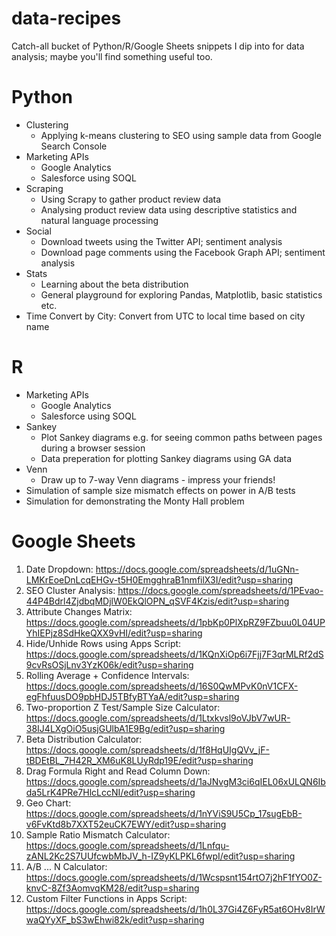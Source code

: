 # data-recipes

Catch-all bucket of Python/R/Google Sheets snippets I dip into for data analysis; maybe you'll find something useful too.

Python
======

* Clustering
  * Applying k-means clustering to SEO using sample data from Google Search Console
* Marketing APIs
  * Google Analytics
  * Salesforce using SOQL
* Scraping
  * Using Scrapy to gather product review data
  * Analysing product review data using descriptive statistics and natural language processing
* Social
  * Download tweets using the Twitter API; sentiment analysis
  * Download page comments using the Facebook Graph API; sentiment analysis
* Stats
  * Learning about the beta distribution
  * General playground for exploring Pandas, Matplotlib, basic statistics etc.
* Time Convert by City: Convert from UTC to local time based on city name

R
=

* Marketing APIs
  * Google Analytics
  * Salesforce using SOQL
* Sankey
  * Plot Sankey diagrams e.g. for seeing common paths between pages during a browser session
  * Data preperation for plotting Sankey diagrams using GA data
* Venn
  * Draw up to 7-way Venn diagrams - impress your friends!
* Simulation of sample size mismatch effects on power in A/B tests
* Simulation for demonstrating the Monty Hall problem

Google Sheets
=============

1. Date Dropdown: https://docs.google.com/spreadsheets/d/1uGNn-LMKrEoeDnLcqEHGv-t5H0EmgghraB1nmfilX3I/edit?usp=sharing
2. SEO Cluster Analysis: https://docs.google.com/spreadsheets/d/1PEvao-44P4Bdrl4ZjdbqMDjlW0EkQlOPN_qSVF4Kzis/edit?usp=sharing
3. Attribute Changes Matrix: https://docs.google.com/spreadsheets/d/1pbKp0PlXpRZ9FZbuu0L04UPYhIEPjz8SdHkeQXX9vHI/edit?usp=sharing
4. Hide/Unhide Rows using Apps Script: https://docs.google.com/spreadsheets/d/1KQnXiOp6i7Fjj7F3qrMLRf2dS9cvRsOSjLnv3YzK06k/edit?usp=sharing
5. Rolling Average + Confidence Intervals: https://docs.google.com/spreadsheets/d/16S0QwMPvK0nV1CFX-egFhfuusDO9pbHDJ5TBfyBTYaA/edit?usp=sharing
6. Two-proportion Z Test/Sample Size Calculator: https://docs.google.com/spreadsheets/d/1Ltxkvsl9oVJbV7wUR-38IJ4LXgOiO5usjGUlbA1E9Bg/edit?usp=sharing
7. Beta Distribution Calculator: https://docs.google.com/spreadsheets/d/1f8HqUIgQVv_jF-tBDEtBL_7H42R_XM6uK8LUyRdp19E/edit?usp=sharing
8. Drag Formula Right and Read Column Down: https://docs.google.com/spreadsheets/d/1aJNvgM3ci6qIEL06xULQN6Ibda5LrK4PRe7HlcLccNI/edit?usp=sharing
9. Geo Chart: https://docs.google.com/spreadsheets/d/1nYViS9U5Cp_17sugEbB-v6FvKtd8b7XXT52euCK7EWY/edit?usp=sharing
10. Sample Ratio Mismatch Calculator: https://docs.google.com/spreadsheets/d/1Lnfqu-zANL2Kc2S7UUfcwbMbJV_h-IZ9yKLPKL6fwpI/edit?usp=sharing
11. A/B ... N Calculator: https://docs.google.com/spreadsheets/d/1Wcspsnt154rtO7j2hF1fYO0Z-knvC-8Zf3AomvqKM28/edit?usp=sharing
12. Custom Filter Functions in Apps Script: https://docs.google.com/spreadsheets/d/1h0L37Gi4Z6FyR5at6OHv8IrWwaQYyXF_bS3wEhwi82k/edit?usp=sharing
